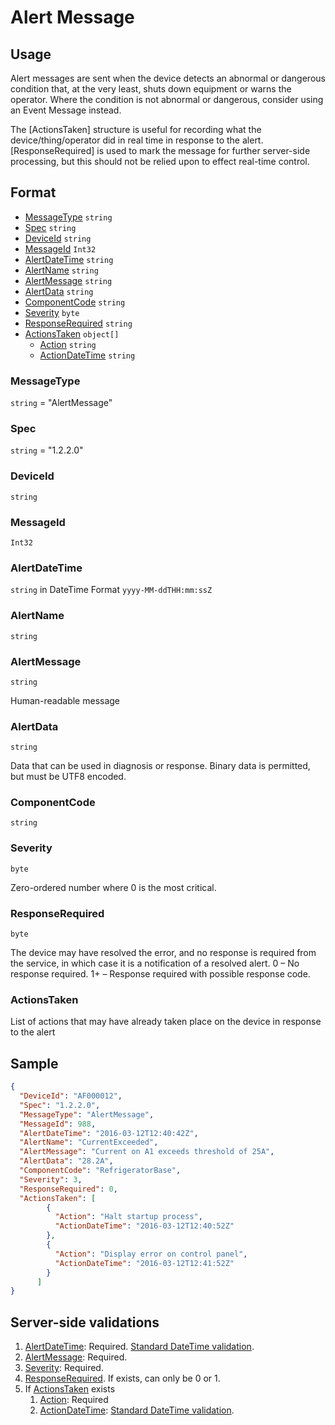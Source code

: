 # Alert Message
## Usage
Alert messages are sent when the device detects an abnormal or dangerous condition that, at the very least, shuts down equipment or warns the operator. Where the condition is not abnormal or dangerous, consider using an Event Message instead.

The [ActionsTaken] structure is useful for recording what the device/thing/operator did in real time in response to the alert. [ResponseRequired] is used to mark the message for further server-side processing, but this should not be relied upon to effect real-time control.
## Format
* [MessageType](#messagetype) ```string```
* [Spec](#spec) ```string```
* [DeviceId](#deviceid) ```string```
* [MessageId](#messageid) ```Int32```
* [AlertDateTime](#alertdatetime) ```string```
* [AlertName](#alertname) ```string```
* [AlertMessage](#alertmessage) ```string```
* [AlertData](#alertdata) ```string```
* [ComponentCode](#componentcode) ```string```
* [Severity](#severity) ```byte```
* [ResponseRequired](#responserequired) ```string```
* [ActionsTaken](#ActionsTaken) ```object[]```
    * [Action](#action) ```string```
    * [ActionDateTime](#actiondateTime) ```string``` 

### MessageType
```string``` = "AlertMessage"
### Spec
```string``` = "1.2.2.0"
### DeviceId
```string``` 
### MessageId
```Int32```
### AlertDateTime
```string``` in DateTime Format ```yyyy-MM-ddTHH:mm:ssZ```
### AlertName
```string```
### AlertMessage
```string``` 

Human-readable message 
### AlertData
```string``` 

Data that can be used in diagnosis or response. Binary data is permitted, but must be UTF8 encoded.

### ComponentCode 
```string```
### Severity
```byte```

Zero-ordered number where 0 is the most critical.
### ResponseRequired
```byte```

The device may have resolved the error, and no response is required from the service, in which case it is a notification of a resolved alert. 0 – No response required. 1+ – Response required with possible response code.

### ActionsTaken
List of actions that may have already taken place on the device in response to the alert

## Sample
```JSON
{
  "DeviceId": "AF000012",
  "Spec": "1.2.2.0",
  "MessageType": "AlertMessage",
  "MessageId": 988,
  "AlertDateTime": "2016-03-12T12:40:42Z",
  "AlertName": "CurrentExceeded",
  "AlertMessage": "Current on A1 exceeds threshold of 25A",
  "AlertData": "28.2A",
  "ComponentCode": "RefrigeratorBase",
  "Severity": 3,
  "ResponseRequired": 0,
  "ActionsTaken": [
        {
          "Action": "Halt startup process",
          "ActionDateTime": "2016-03-12T12:40:52Z"
        },
        {
          "Action": "Display error on control panel",
          "ActionDateTime": "2016-03-12T12:41:52Z"
        }
      ]
}

```
## Server-side validations
1.	[AlertDateTime](#alertdatetime): Required. [Standard DateTime validation](../00-UsageNotes/DateTime-Formatting.md#standardddateTimevalidation).
2.	[AlertMessage](#alertmessage): Required.
3.	[Severity](#severity): Required.
4.	[ResponseRequired](#responserequired). If exists, can only be 0 or 1.
5.	If [ActionsTaken](#ActionsTaken) exists
    1. [Action](#action): Required
    2. [ActionDateTime](#actiondateTime): [Standard DateTime validation](../00-UsageNotes/DateTime-Formatting.md#standardddateTimevalidation).
